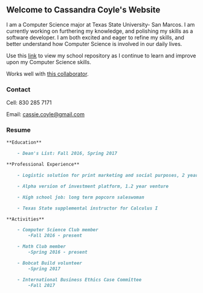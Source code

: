 ## Welcome to Cassandra Coyle's Website

I am a Computer Science major at Texas State University- San Marcos. I am currently working on furthering my knowledge, and polishing my skills as a software developer. I am both excited and eager to refine my skills, and better understand how Computer Science is involved in our daily lives. 

Use this [link](https://github.com/cicoyle/txstatecs) to view my school repository as I continue to learn and improve upon my Computer Science skills. 

Works well with [this collaborator](http://www.samcoyle.me).

### Contact

Cell: 830 285 7171

Email: cassie.coyle@gmail.com

### Resume

```markdown
**Education**

	- Dean's List: Fall 2016, Spring 2017

**Professional Experience**

	- Logistic solution for print marketing and social purposes, 2 year venture

	- Alpha version of investment platform, 1.2 year venture

	- High school job: long term popcorn saleswoman

	- Texas State supplemental instructor for Calculus I

**Activities**

	- Computer Science Club member
		-Fall 2016 - present

	- Math Club member
		-Spring 2016 - present

	- Bobcat Build volunteer
		-Spring 2017

	- International Business Ethics Case Committee
		-Fall 2017

```
